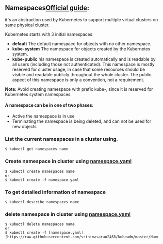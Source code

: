 ## Namespaces[Official guide](https://kubernetes.io/docs/tasks/administer-cluster/namespaces/#creating-a-new-namespace):
it's an abstraction used by Kubernetes to support multiple virtual clusters on same physical cluster.

Kubernetes starts with 3 initial namespaces:
* **default** The default namespace for objects with no other namespace.
* **kube-system** The namespace for objects created by the Kubernetes system.
* **kube-public** his namespace is created automatically and is readable by all users (including those not  authenticated). This namespace is mostly reserved for cluster usage, in case that some resources should be visible and readable publicly throughout the whole cluster. The public aspect of this namespace is only a convention, not a requirement.

**Note:** Avoid creating namespace with prefix kube-, since it is reserved for Kubernetes system namespaces

#### A namespace can be in one of two phases:
* Active the namespace is in use
* Terminating the namespace is being deleted, and can not be used for new objects

### List the current namespaces in a cluster using.
```
$ kubectl get namespaces name
```
### Create namespace in cluster using [namespace.yaml](https://raw.githubusercontent.com/srinivasarao2468/kubeadm/master/Namespace/namespace.yaml)
```
$ kubectl create namespaces name
or
$ kubectl create -f namespace.yaml
```
### To get detailed information of namespace
```
$ kubectl describe namespaces name
```
### delete namespace in cluster using [namespace.yaml](https://raw.githubusercontent.com/srinivasarao2468/kubeadm/master/Namespace/namespace.yaml)
```
$ kubectl delete namespaces name
or
$ kubectl create -f [namespace.yaml](https://raw.githubusercontent.com/srinivasarao2468/kubeadm/master/Namespace/namespace.yaml)
```

